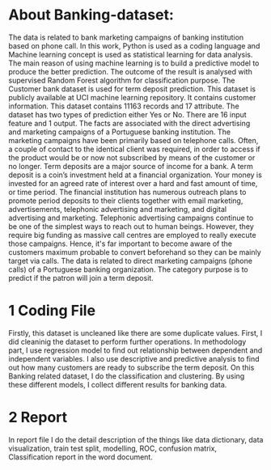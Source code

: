 # About Banking-dataset:
The data is related to bank marketing campaigns of banking institution based on phone call. In this work, Python is used as a coding language and Machine learning concept is used as statistical learning for data analysis. The main reason of using machine learning is to build a predictive model to produce the better prediction. The outcome of the result is analysed with supervised Random Forest algorithm for classification purpose. The Customer bank dataset is used for term deposit prediction. This dataset is publicly available at UCI machine learning repository. It contains customer information. This dataset contains 11163 records and 17 attribute. The dataset has two types of prediction either Yes or No. There are 16 input feature and 1 output. The facts are associated with the direct advertising and marketing campaigns of a Portuguese banking institution. The marketing campaigns have been primarily based on telephone calls. Often, a couple of contact to the identical client was required, in order to access if the product would be or now not subscribed by means of the customer or no longer. Term deposits are a major source of income for a bank. A term deposit is a coin’s investment held at a financial organization. Your money is invested for an agreed rate of interest over a hard and fast amount of time, or time period. The financial institution has numerous outreach plans to promote period deposits to their clients together with email marketing, advertisements, telephonic advertising and marketing, and digital advertising and marketing. Telephonic advertising campaigns continue to be one of the simplest ways to reach out to human beings. However, they require big funding as massive call centres are employed to really execute those campaigns. Hence, it's far important to become aware of the customers maximum probable to convert beforehand so they can be mainly target via calls. The data is related to direct marketing campaigns (phone calls) of a Portuguese banking organization. The category purpose is to predict if the patron will join a term deposit.
# 1 Coding File 
Firstly, this dataset is uncleaned like there are some duplicate values. First, I did cleaninig the dataset to perform further operations. In methodology part, I use regression model to find out relationship between dependent and independent variables. I also use descriptive and predictive analysis to find out how many customers are ready to subscribe the term deposit. On this Banking related dataset, I do the classification and clustering. By using these different models, I  collect different results for banking data. 
# 2 Report 
In report file I do the detail description of the things like data dictionary, data visualization, train test split, modelling, ROC, confusion matrix, Classification report in the word document.
